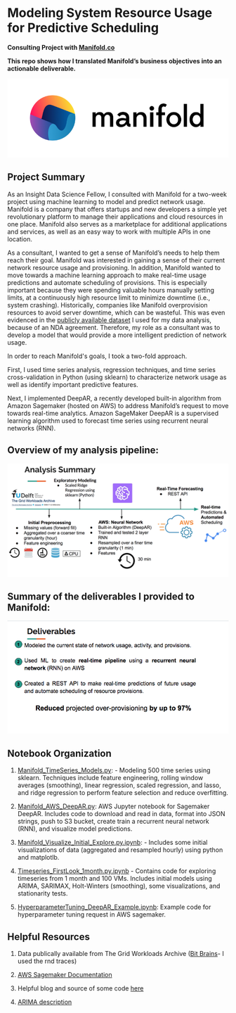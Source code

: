 # Modeling System Resource Usage for Predictive Scheduling 
**Consulting Project with [Manifold.co](Manifold.co)**

**This repo shows how I translated Manifold’s business objectives into an actionable deliverable.**

![manifold_brand](images/manifold.png)

## Project Summary
As an Insight Data Science Fellow, I consulted with Manifold for a two-week project using machine learning to model and predict network usage. Manifold is a company that offers startups and new developers a simple yet revolutionary platform to manage their applications and cloud resources in one place. Manifold also serves as a marketplace for additional applications and services, as well as an easy way to work with multiple APIs in one location. 

As a consultant, I wanted to get a sense of Manifold’s needs to help them reach their goal. Manifold was interested in gaining a sense of their current network resource usage and provisioning. In addition, Manifold wanted to move towards a machine learning approach to make real-time usage predictions and automate scheduling of provisions. This is especially important because they were spending valuable hours manually setting limits, at a continuously high resource limit to minimize downtime (i.e., system crashing). Historically, companies like Manifold overprovision resources to avoid server downtime, which can be wasteful. This was even evidenced in the [publicly available dataset](http://gwa.ewi.tudelft.nl/datasets/gwa-t-12-bitbrains) I used for my data analysis, because of an NDA agreement. Therefore, my role as a consultant was to develop a model that would provide a more intelligent prediction of network usage.  

In order to reach Manifold's goals, I took a two-fold approach. 

First, I used time series analysis, regression techniques, and time series cross-validation in Python (using sklearn) to characterize network usage as well as identify important predictive features. 

Next, I implemented DeepAR, a recently developed built-in algorithm from Amazon Sagemaker (hosted on AWS) to address Manifold’s request to move towards real-time analytics. Amazon SageMaker DeepAR is a supervised learning algorithm used to forecast time series using recurrent neural networks (RNN). 

## Overview of my analysis pipeline:

![analysis_pipeline](images/analysis_detailed_summary.png)

## Summary of the deliverables I provided to Manifold:

![summary_deliverables](images/summary_deliverables.png)

## Notebook Organization

1. [Manifold_TimeSeries_Models.py](https://github.com/JessieRayeBauer/Time-Series-Forecasting-/blob/master/Manifold_TimeSeries_Models.py.ipynb): - Modeling 500 time series using sklearn. Techniques include feature engineering, rolling window averages (smoothing), linear regression, scaled regression, and lasso, and ridge regression to perform feature selection and reduce overfitting.

2. [Manifold_AWS_DeepAR.py](https://github.com/JessieRayeBauer/Time-Series-Forecasting-/blob/master/Manifold_AWS_DeepAR.py.ipynb): AWS Jupyter notebook for Sagemaker DeepAR. Includes code to download and read in data, format into JSON strings, push to S3 bucket, create train a recurrent neural network (RNN), and visualize model predictions. 

3. [Manifold_Visualize_Initial_Explore.py.ipynb](https://github.com/JessieRayeBauer/Time-Series-Forecasting-/blob/master/Manifold_Visualize_Initial_Explore.py.ipynb): - Includes some initial visualizations of data (aggregated and resampled hourly) using python and matplotlb.

4. [Timeseries_FirstLook_1month.py.ipynb](https://github.com/JessieRayeBauer/Time-Series-Forecasting-/blob/master/Timeseries_FirstLook_1month.py.ipynb) - Contains code for exploring timeseries from 1 month and 100 VMs. Includes initial models using ARIMA, SARIMAX, Holt-Winters (smoothing), some visualizations, and stationarity tests.

5. [HyperparameterTuning_DeepAR_Example.ipynb](https://github.com/JessieRayeBauer/Time-Series-Forecasting-/blob/master/HyperparameterTuning_DeepAR_Example.ipynb): Example code for hyperparameter tuning request in AWS sagemaker. 



## Helpful Resources

1. Data publically available from The Grid Workloads Archive ([Bit Brains](http://gwa.ewi.tudelft.nl/datasets/gwa-t-12-bitbrains)- I used the rnd traces)

2. [AWS Sagemaker Documentation](https://docs.aws.amazon.com/sagemaker/latest/dg/deepar.html)

3. Helpful blog and source of some code [here](https://medium.com/open-machine-learning-course/open-machine-learning-course-topic-9-time-series-analysis-in-python-a270cb05e0b3)

4. [ARIMA description](http://dacatay.com/data-science/part-4-time-series-prediction-arima-python/)


